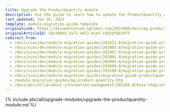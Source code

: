 ```yaml
---
title: Upgrade the ProductQuantity module
description: Use the guide to learn how to update the ProductQuantity module.
last_updated: Jun 16, 2021
template: module-migration-guide-template
originalLink: https://documentation.spryker.com/2021080/docs/mg-product-quantity
originalArticleId: 3dc990b5-2a71-4d72-bcef-c8020f6b197f
redirect_from:
  - /docs/scos/dev/module-migration-guides/201811.0/migration-guide-productquantity.html
  - /docs/scos/dev/module-migration-guides/201903.0/migration-guide-productquantity.html
  - /docs/scos/dev/module-migration-guides/201907.0/migration-guide-productquantity.html
  - /docs/scos/dev/module-migration-guides/202001.0/migration-guide-productquantity.html
  - /docs/scos/dev/module-migration-guides/202005.0/migration-guide-productquantity.html
  - /docs/scos/dev/module-migration-guides/202009.0/migration-guide-productquantity.html
  - /docs/scos/dev/module-migration-guides/202108.0/migration-guide-productquantity.html
  - /docs/scos/dev/module-migration-guides/migration-guide-productquantity.html
  - /module_migration_guides/mg-product-quantity.htm
  - /docs/pbc/all/product-information-management/202204.0/base-shop/install-and-upgrade/upgrade-modules/upgrade-the-productquantity-module.html
---
```


{% include pbc/all/upgrade-modules/upgrade-the-productquantity-module.md %} <!-- To edit, see /_includes/pbc/all/upgrade-modules/upgrade-the-productquantity-module.md -->
